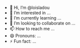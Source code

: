 - 👋 Hi, I’m @loisladou
- 👀 I’m interested in ...
- 🌱 I’m currently learning ...
- 💞️ I’m looking to collaborate on ...
- 📫 How to reach me ...
- 😄 Pronouns: ...
- ⚡ Fun fact: ...

<!---
loisladou/loisladou is a ✨ special ✨ repository because its `README.md` (this file) appears on your GitHub profile.
You can click the Preview link to take a look at your changes.
--->
